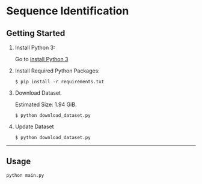 # Sequence Identification

## Getting Started

1. Install Python 3:

      Go to [install Python 3](https://www.python.org/downloads/)

2. Install Required Python Packages:

    ```
    $ pip install -r requirements.txt
    ```

3. Download Dataset

    Estimated Size: 1.94 GiB.

    ```
    $ python download_dataset.py
    ```

4. Update Dataset

    ```
    $ python download_dataset.py
    ```

<hr/>

## Usage
  
  ```
  python main.py
  ```
